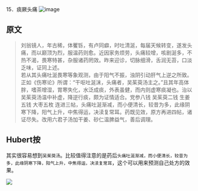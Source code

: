 15．痰厥头痛
![image](https://mmbiz.qpic.cn/mmbiz_jpg/KnkQiaUcAGWt9ib8QwaYtnEicAtq03ibUibaFc44hxeUwS03o6ZPN6JLhPaRgQNhwliaYicGyN6cCKKWS2OKClbeFrmicg/0?wx_fmt=jpeg)  

## 原文  
> 刘翁镜人，年古稀，体矍铄，有卢同癖，时吐清涎，每届天候转变，遂发头痛，而以巅顶为烈，服温药则愈。近因家务烦劳，头痛较增，咳剧涎多，不热不渴，畏寒特甚，杂服诸药罔效。昨来迎诊，切脉细滑，舌润无苔，口淡乏味，证同上述。  
> 若从其头痛吐涎畏寒等象观测，由于阳气不振，浊阴引动肝气上逆之所致。正如《伤寒论》所谓：“干呕吐涎沫，头痛者，吴茱萸汤主之。”且其年高体胖，嗜茶增湿，胃寒失化，水泛成痰，外表虽健，而内则虚寒痰凝也。治以吴茱萸汤温中补虚，降逆行痰，颇为证情适合。党参八钱 吴茱萸二钱 生姜五钱 大枣五枚 连进三帖，头痛吐涎渐减，而小便清长，较昔为多，此缘阴寒下降，阳气上升，中焦得运，决渎复常耳。药既见效，原方再进四帖，诸证尽失。改用六君子汤加干姜、砂仁温脾益气，善后调理。  

## Hubert按  
其实很容易想到`吴茱萸汤`。比较值得注意的是药后`头痛吐涎渐减，而小便清长，较昔为多，此缘阴寒下降，阳气上升，中焦得运，决渎复常耳`，这个可以用来预测自己处方的效果。

![](https://upload-images.jianshu.io/upload_images/9738519-0aabc1e8a65f3ac5.png?imageMogr2/auto-orient/strip%7CimageView2/2/w/1240)  
